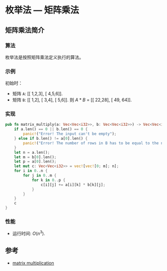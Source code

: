 # 枚举法 — 矩阵乘法

## 矩阵乘法简介

### 算法

枚举法是按照矩阵乘法定义执行的算法。

### 示例

初始时：

- 矩阵 `A`: [[ 1,2,3], [ 4,5,6]].
- 矩阵 `B`: [[ 1,2], [ 3,4], [ 5,6]].
则 $A * B$ = [[ 22,28], [ 49, 64]].

### 实现

```Rust
pub fn matrix_multiply(a: Vec<Vec<i32>>, b: Vec<Vec<i32>>) -> Vec<Vec<i32>> {
    if a.len() == 0 || b.len() == 0 {
        panic!("Error! The input can't be empty");
    } else if b.len() != a[0].len() {
        panic!("Error! The number of rows in B has to be equal to the number of columns of A");
    }
    let n = a.len();
    let m = b[0].len();
    let p = a[0].len();
    let mut c: Vec<Vec<i32>> = vec![vec![0; m]; n];
    for i in 0..n {
        for j in 0..m {
            for k in 0..p {
                c[i][j] += a[i][k] * b[k][j];
            }
        }
    }
    c
}
```

### 性能

- 运行时间: $O(n^3)$.

## 参考

- [matrix multiplication](https://en.wikipedia.org/wiki/Matrix_multiplication)
